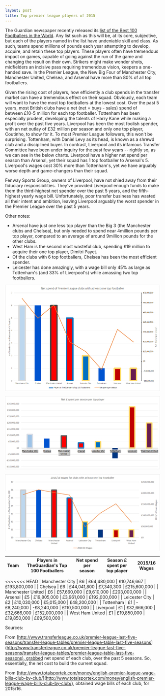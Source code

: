 ```yaml
---
layout: post
title: Top premier league players of 2015
---
```


The Guardian newspaper recently released its [list of the Best 100 Footballers in the World](http://www.theguardian.com/football/ng-interactive/2015/dec/21/the-100-best-footballers-in-the-world-2015-interactive). Any list such as this will be, at its core, subjective, but each of the players named in the list have undeniable skill and class. As such, teams spend millions of pounds each year attempting to develop, acquire, and retain these top players. These players often have tremendous impact on games, capable of going against the run of the game and changing the result on their own. Strikers might make wonder shots, midfielders an incisive pass requiring tremendous vision, keepers a one-handed save. In the Premier League, the New Big Four of Manchester City, Manchester United, Chelsea, and Arsenal have more than 80% of all top footballers. 

Given the rising cost of players, how efficiently a club spends in the transfer market can have a tremendous effect on their squad. Obviously, each team will want to have the most top footballers at the lowest cost. Over the past 5 years, most British clubs have a net (net = buys - sales) spend of between £10-5 million for each top footballer. Tottenham has been especially prudent, developing the talents of Harry Kane while making a profit over the past five years. Liverpool has been the most foolish spender, with an net outlay of £32 million per season and only one top player, Coutinho, to show for it. To most Premier League followers, this won't be surprising. Tottenham, with Daniel Levy as its head, is known as a shrewd club and a disciplined buyer. In contrast, Liverpool and its infamous Transfer Committee have been under inquiry for the past few years -- rightly so, as we can see in the below charts. Liverpool have a higher net spend per season than Arsenal, yet their squad has 1 top footballer to Arsenal's 5. Liverpool's wages cost 30% more than Tottenham's, yet we have arguably worse depth and game-changers than their squad. 

Fenway Sports Group, owners of Liverpool, have not shied away from their fiduciary responsibilities. They've provided Liverpool enough funds to make them the third-highest net spender over the past 5 years, and the fifth-highest yearly wage bill. Unfortunately, poor transfer business has wasted all their intent and ambition, leaving Liverpool arguably the worst spender in the Premier League over the past 5 years. 

Other notes:

- Arsenal have just one less top player than the Big 3 (the Manchester clubs and Chelsea), but only needed to spend near 4million pounds per top player, compared to an average of around 9million pounds for the other clubs.
- West Ham is the second most wasteful club, spending £19 million to acquire their one top player, Dimitri Payet.
- Of the clubs with 6 top footballers, Chelsea has been the most efficient spender.
- Leicester has done amazingly, with a wage bill only 45% as large as Tottenham's (and 33% of Liverpool's) while amassing two top footballers.


![](/images/netspend.png)

![](/images/netspendperplayer.png)

![](/images/wages.png)

| Team              | Players in TheGuardian's Top 100 Footballers | Net spend per season | Season £ spent per top player | 2015/16 Wages |
|-------------------|----------------------------------------------|----------------------|-------------------------------|---------------|
<<<<<<< HEAD
| Manchester City   | £6                                           | £64,480,000          | £10,746,667                   | £193,800,000  |
| Chelsea           | £6                                           | £44,041,800          | £7,340,300                    | £215,600,000  |
| Manchester United | £6                                           | £57,660,000          | £9,610,000                    | £203,000,000  |
| Arsenal           | £5                                           | £19,805,000          | £3,961,000                    | £192,000,000  |
| Leicester City    | £2                                           | £10,030,000          | £5,015,000                    | £48,200,000   |
| Tottenham         | £1                                           | -£8,240,000          | -£8,240,000                   | £110,500,000  |
| Liverpool         | £1                                           | £32,666,000          | £32,666,000                   | £152,000,000  |
| West Ham United   | £1                                           | £19,850,000          | £19,850,000                   | £69,500,000   |


Sources:

From [http://www.transferleague.co.uk/premier-league-last-five-seasons/transfer-league-tables/premier-league-table-last-five-seasons](http://www.transferleague.co.uk/premier-league-last-five-seasons/transfer-league-tables/premier-league-table-last-five-seasons), grabbed net spend of each club, over the past 5 seasons. So, essentially, the net cost to build the current squad.

From [http://www.totalsportek.com/money/english-premier-league-wage-bills-club-by-club/](http://www.totalsportek.com/money/english-premier-league-wage-bills-club-by-club/), obtained wage bills of each club, for 2015/16.
